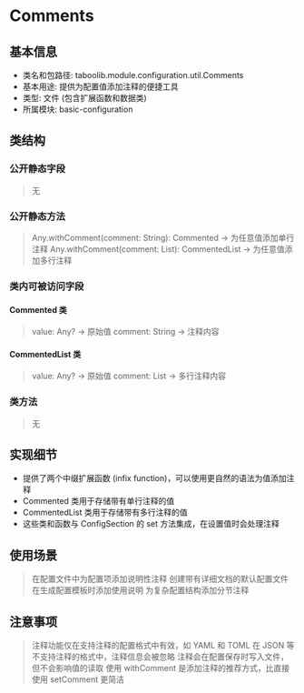 # Comments
## 基本信息
- 类名和包路径: taboolib.module.configuration.util.Comments
- 基本用途: 提供为配置值添加注释的便捷工具
- 类型: 文件 (包含扩展函数和数据类)
- 所属模块: basic-configuration

## 类结构
### 公开静态字段
> 无

### 公开静态方法
> Any.withComment(comment: String): Commented -> 为任意值添加单行注释
> Any.withComment(comment: List<String>): CommentedList -> 为任意值添加多行注释

### 类内可被访问字段
#### Commented 类
> value: Any? -> 原始值
> comment: String -> 注释内容

#### CommentedList 类
> value: Any? -> 原始值
> comment: List<String> -> 多行注释内容

### 类方法
> 无

## 实现细节
- 提供了两个中缀扩展函数 (infix function)，可以使用更自然的语法为值添加注释
- Commented 类用于存储带有单行注释的值
- CommentedList 类用于存储带有多行注释的值
- 这些类和函数与 ConfigSection 的 set 方法集成，在设置值时会处理注释

## 使用场景
> 在配置文件中为配置项添加说明性注释
> 创建带有详细文档的默认配置文件
> 在生成配置模板时添加使用说明
> 为复杂配置结构添加分节注释

## 注意事项
> 注释功能仅在支持注释的配置格式中有效，如 YAML 和 TOML
> 在 JSON 等不支持注释的格式中，注释信息会被忽略
> 注释会在配置保存时写入文件，但不会影响值的读取
> 使用 withComment 是添加注释的推荐方式，比直接使用 setComment 更简洁
